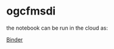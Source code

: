 
# ogcfmsdi

the notebook can be run in the cloud as:

[Binder](https://mybinder.org/v2/gh/kusala9/ogcfmsdi/HEAD?labpath=OWSLib_API_testing.ipynb)
